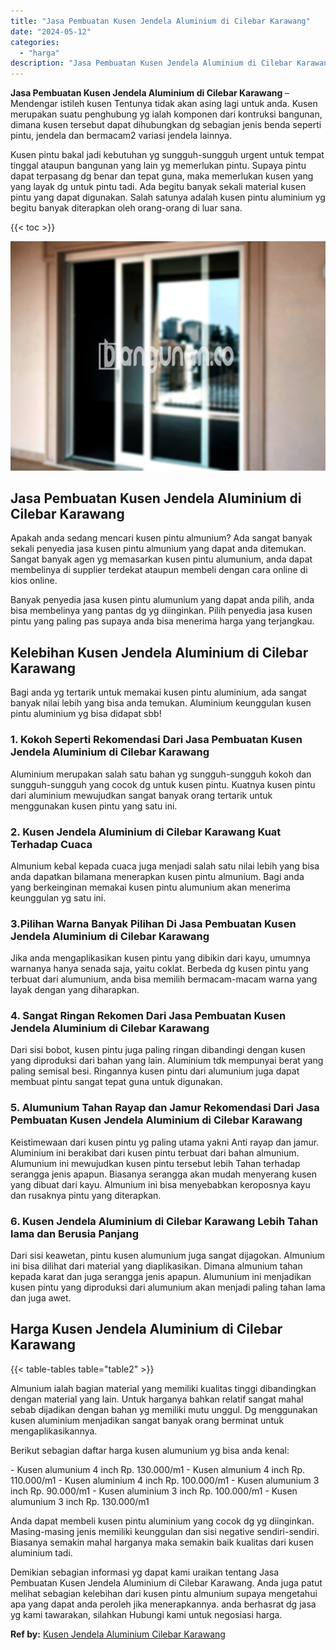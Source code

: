 ```yaml
---
title: "Jasa Pembuatan Kusen Jendela Aluminium di Cilebar Karawang"
date: "2024-05-12"
categories: 
  - "harga"
description: "Jasa Pembuatan Kusen Jendela Aluminium di Cilebar Karawang. Demikian sebagian informasi yg dapat kami uraikan tentang Jasa Pembuatan Kusen Jendela Aluminium..."
---
```


**Jasa Pembuatan Kusen Jendela Aluminium di Cilebar Karawang** – Mendengar istileh kusen Tentunya tidak akan asing lagi untuk anda. Kusen merupakan suatu penghubung yg ialah komponen dari kontruksi bangunan, dimana kusen tersebut dapat dihubungkan dg sebagian jenis benda seperti pintu, jendela dan bermacam2 variasi jendela lainnya.

Kusen pintu bakal jadi kebutuhan yg sungguh-sungguh urgent untuk tempat tinggal ataupun bangunan yang lain yg memerlukan pintu. Supaya pintu dapat terpasang dg benar dan tepat guna, maka memerlukan kusen yang yang layak dg untuk pintu tadi. Ada begitu banyak sekali material kusen pintu yang dapat digunakan. Salah satunya adalah kusen pintu aluminium yg begitu banyak diterapkan oleh orang-orang di luar sana.

{{< toc >}}

![Jasa Pembuatan Kusen Jendela Aluminium di Cilebar Karawang](/images/harga-kusen-jendela-alumunium-18.png)

## Jasa Pembuatan Kusen Jendela Aluminium di Cilebar Karawang

Apakah anda sedang mencari kusen pintu almunium? Ada sangat banyak sekali penyedia jasa kusen pintu almunium yang dapat anda ditemukan. Sangat banyak agen yg memasarkan kusen pintu alumunium, anda dapat membelinya di supplier terdekat ataupun membeli dengan cara online di kios online.

Banyak penyedia jasa kusen pintu alumunium yang dapat anda pilih, anda bisa membelinya yang pantas dg yg diinginkan. Pilih penyedia jasa kusen pintu yang paling pas supaya anda bisa menerima harga yang terjangkau.

## Kelebihan Kusen Jendela Aluminium di Cilebar Karawang

Bagi anda yg tertarik untuk memakai kusen pintu aluminium, ada sangat banyak nilai lebih yang bisa anda temukan. Aluminium keunggulan kusen pintu aluminium yg bisa didapat sbb!

### 1\. Kokoh Seperti Rekomendasi Dari Jasa Pembuatan Kusen Jendela Aluminium di Cilebar Karawang

Aluminium merupakan salah satu bahan yg sungguh-sungguh kokoh dan sungguh-sungguh yang cocok dg untuk kusen pintu. Kuatnya kusen pintu dari aluminium mewujudkan sangat banyak orang tertarik untuk menggunakan kusen pintu yang satu ini.

### 2\. Kusen Jendela Aluminium di Cilebar Karawang Kuat Terhadap Cuaca

Almunium kebal kepada cuaca juga menjadi salah satu nilai lebih yang bisa anda dapatkan bilamana menerapkan kusen pintu almunium. Bagi anda yang berkeinginan memakai kusen pintu alumunium akan menerima keunggulan yg satu ini.

### 3.Pilihan Warna Banyak Pilihan Di Jasa Pembuatan Kusen Jendela Aluminium di Cilebar Karawang

Jika anda mengaplikasikan kusen pintu yang dibikin dari kayu, umumnya warnanya hanya senada saja, yaitu coklat. Berbeda dg kusen pintu yang terbuat dari alumunium, anda bisa memilih bermacam-macam warna yang layak dengan yang diharapkan.

### 4\. Sangat Ringan Rekomen Dari Jasa Pembuatan Kusen Jendela Aluminium di Cilebar Karawang

Dari sisi bobot, kusen pintu juga paling ringan dibandingi dengan kusen yang diproduksi dari bahan yang lain. Aluminium tdk mempunyai berat yang paling semisal besi. Ringannya kusen pintu dari alumunium juga dapat membuat pintu sangat tepat guna untuk digunakan.

### 5\. Alumunium Tahan Rayap dan Jamur Rekomendasi Dari Jasa Pembuatan Kusen Jendela Aluminium di Cilebar Karawang

Keistimewaan dari kusen pintu yg paling utama yakni Anti rayap dan jamur. Aluminium ini berakibat dari kusen pintu terbuat dari bahan almunium. Alumunium ini mewujudkan kusen pintu tersebut lebih Tahan terhadap serangga jenis apapun. Biasanya serangga akan mudah menyerang kusen yang dibuat dari kayu. Almunium ini bisa menyebabkan keroposnya kayu dan rusaknya pintu yang diterapkan.

### 6\. Kusen Jendela Aluminium di Cilebar Karawang Lebih Tahan lama dan Berusia Panjang

Dari sisi keawetan, pintu kusen alumunium juga sangat dijagokan. Almunium ini bisa dilihat dari material yang diaplikasikan. Dimana almunium tahan kepada karat dan juga serangga jenis apapun. Alumunium ini menjadikan kusen pintu yang diproduksi dari alumunium akan menjadi paling tahan lama dan juga awet.

## Harga Kusen Jendela Aluminium di Cilebar Karawang

{{< table-tables table="table2" >}}

Almunium ialah bagian material yang memiliki kualitas tinggi dibandingkan dengan material yang lain. Untuk harganya bahkan relatif sangat mahal sebab dijadikan dengan bahan yg memiliki mutu unggul. Dg menggunakan kusen aluminium menjadikan sangat banyak orang berminat untuk mengaplikasikannya.

Berikut sebagian daftar harga kusen alumunium yg bisa anda kenal:

\- Kusen alumunium 4 inch Rp. 130.000/m1 - Kusen almunium 4 inch Rp. 110.000/m1 - Kusen aluminium 4 inch Rp. 100.000/m1 - Kusen alumunium 3 inch Rp. 90.000/m1 - Kusen aluminium 3 inch Rp. 100.000/m1 - Kusen alumunium 3 inch Rp. 130.000/m1

Anda dapat membeli kusen pintu aluminium yang cocok dg yg diinginkan. Masing-masing jenis memiliki keunggulan dan sisi negative sendiri-sendiri. Biasanya semakin mahal harganya maka semakin baik kualitas dari kusen aluminium tadi.

Demikian sebagian informasi yg dapat kami uraikan tentang Jasa Pembuatan Kusen Jendela Aluminium di Cilebar Karawang. Anda juga patut melihat sebagian kelebihan dari kusen pintu almunium supaya mengetahui apa yang dapat anda peroleh jika menerapkannya. anda berhasrat dg jasa yg kami tawarakan, silahkan Hubungi kami untuk negosiasi harga.

**Ref by:** [Kusen Jendela Aluminium Cilebar Karawang](https://id.wikipedia.org/wiki/Kusen)
